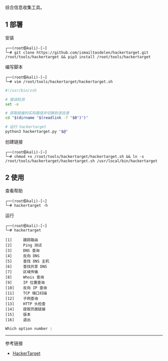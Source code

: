 综合信息收集工具。

## 1 部署

安装

```shell
┌──(root㉿kali)-[~]
└─# git clone https://github.com/ismailtasdelen/hackertarget.git /root/tools/hackertarget && pip3 install /root/tools/hackertarget
```

编写脚本

```shell
┌──(root㉿kali)-[~]
└─# vim /root/tools/hackertarget/hackertarget.sh
```

```sh
#!/usr/bin/zsh

# 错误检测
set -e

# 获取链接的实际路径并切换到该目录
cd "$(dirname "$(readlink -f "$0")")"

# 运行 hackertarget
python3 hackertarget.py "$@"
```

创建链接

```shell
┌──(root㉿kali)-[~]
└─# chmod +x /root/tools/hackertarget/hackertarget.sh && ln -s /root/tools/hackertarget/hackertarget.sh /usr/local/bin/hackertarget
```

## 2 使用

查看帮助

```shell
┌──(root㉿kali)-[~]
└─# hackertarget -h
```

运行

```shell
┌──(root㉿kali)-[~]
└─# hackertarget
```

```
[1]		跟踪路由
[2]		Ping 测试
[3]		DNS 查询
[4]		反向 DNS
[5]		查找 DNS 主机
[6]		查找共享 DNS
[7]		区域传输
[8] 	Whois 查询
[9] 	IP 位置查询
[10] 	反向 IP 查询
[11]	TCP 端口扫描
[12]	子网查询
[13]	HTTP 头检查
[14]	提取页面链接
[15]	版本
[16]	退出

Which option number :
```

---

参考链接

- [HackerTarget](https://github.com/pyhackertarget/hackertarget)

